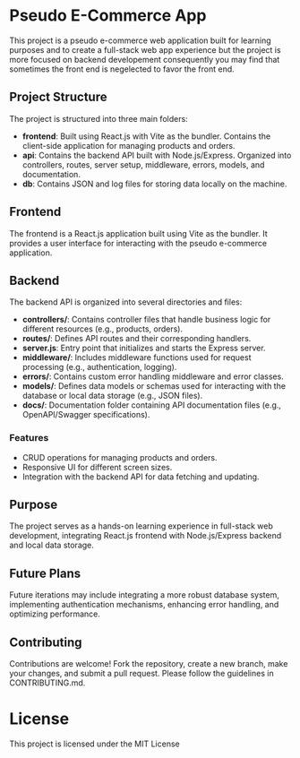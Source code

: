 # Pseudo E-Commerce App

This project is a pseudo e-commerce web application built for learning purposes and to create a full-stack web app experience but the project is more focused on backend developement consequently you may find that sometimes the front end is negelected to favor the front end.

## Project Structure

The project is structured into three main folders:

- **frontend**: Built using React.js with Vite as the bundler. Contains the client-side application for managing products and orders.
- **api**: Contains the backend API built with Node.js/Express. Organized into controllers, routes, server setup, middleware, errors, models, and documentation.
- **db**: Contains JSON and log files for storing data locally on the machine.

## Frontend

The frontend is a React.js application built using Vite as the bundler. It provides a user interface for interacting with the pseudo e-commerce application.

## Backend
The backend API is organized into several directories and files:

- **controllers/**: Contains controller files that handle business logic for different resources (e.g., products, orders).
- **routes/**: Defines API routes and their corresponding handlers.
- **server.js**: Entry point that initializes and starts the Express server.
- **middleware/**: Includes middleware functions used for request processing (e.g., authentication, logging).
- **errors/**: Contains custom error handling middleware and error classes.
- **models/**: Defines data models or schemas used for interacting with the database or local data storage (e.g., JSON files).
- **docs/**: Documentation folder containing API documentation files (e.g., OpenAPI/Swagger specifications).

### Features

- CRUD operations for managing products and orders.
- Responsive UI for different screen sizes.
- Integration with the backend API for data fetching and updating.
## Purpose
The project serves as a hands-on learning experience in full-stack web development, integrating React.js frontend with Node.js/Express backend and local data storage.

## Future Plans
Future iterations may include integrating a more robust database system, implementing authentication mechanisms, enhancing error handling, and optimizing performance.

## Contributing
Contributions are welcome! Fork the repository, create a new branch, make your changes, and submit a pull request. Please follow the guidelines in CONTRIBUTING.md.

# License
This project is licensed under the MIT License
